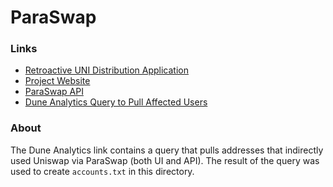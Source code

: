 # ParaSwap

### Links
- [Retroactive UNI Distribution Application](https://gov.uniswap.org/t/application-for-retroactive-proxy-contract-airdrop-for-projects-apps/3221/18?u=fulviamorales)
- [Project Website](https://paraswap.io)
- [ParaSwap API](https://paraswap.io/api)
- [Dune Analytics Query to Pull Affected Users](https://explore.duneanalytics.com/queries/10439/source)

### About
The Dune Analytics link contains a query that pulls addresses that indirectly used Uniswap via ParaSwap (both UI and API). The result of the query was used to create `accounts.txt` in this directory.
